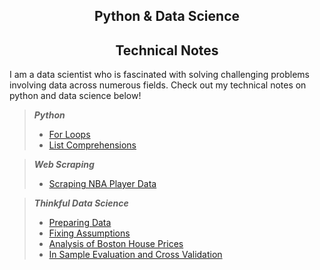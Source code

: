 ## <center>Python & Data Science</center>
## <center>Technical Notes</center>

I am a data scientist who is fascinated with solving challenging problems involving data across numerous fields. Check out my technical notes on python and data science below!

> **_Python_**
> - [For Loops](https://rakeshbhatia.github.io/notes/python/basics/for_loops)
> - [List Comprehensions](https://rakeshbhatia.github.io/notes/python/basics/list_comprehensions)

> **_Web Scraping_**
> - [Scraping NBA Player Data](https://rakeshbhatia.github.io/notes/web_scraping/scraping_nba_player_data)

>**_Thinkful Data Science_**
> - [Preparing Data](https://rakeshbhatia.github.io/notes/thinkful/preparing_data)
> - [Fixing Assumptions](https://rakeshbhatia.github.io/notes/thinkful/fixing_assumptions)
> - [Analysis of Boston House Prices](https://rakeshbhatia.github.io/notes/thinkful/analysis_of_boston_house_prices)
> - [In Sample Evaluation and Cross Validation](https://rakeshbhatia.github.io/notes/thinkful/in_sample_evaluation_and_cross_validation)
